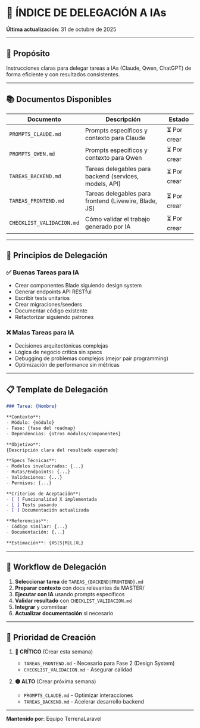 # 🤖 ÍNDICE DE DELEGACIÓN A IAs

**Última actualización**: 31 de octubre de 2025

---

## 🎯 Propósito

Instrucciones claras para delegar tareas a IAs (Claude, Qwen, ChatGPT) de forma eficiente y con resultados consistentes.

---

## 📚 Documentos Disponibles

| Documento | Descripción | Estado |
|-----------|-------------|--------|
| `PROMPTS_CLAUDE.md` | Prompts específicos y contexto para Claude | ⏳ Por crear |
| `PROMPTS_QWEN.md` | Prompts específicos y contexto para Qwen | ⏳ Por crear |
| `TAREAS_BACKEND.md` | Tareas delegables para backend (services, models, API) | ⏳ Por crear |
| `TAREAS_FRONTEND.md` | Tareas delegables para frontend (Livewire, Blade, JS) | ⏳ Por crear |
| `CHECKLIST_VALIDACION.md` | Cómo validar el trabajo generado por IA | ⏳ Por crear |

---

## 🎯 Principios de Delegación

### ✅ Buenas Tareas para IA
- Crear componentes Blade siguiendo design system
- Generar endpoints API RESTful
- Escribir tests unitarios
- Crear migraciones/seeders
- Documentar código existente
- Refactorizar siguiendo patrones

### ❌ Malas Tareas para IA
- Decisiones arquitectónicas complejas
- Lógica de negocio crítica sin specs
- Debugging de problemas complejos (mejor pair programming)
- Optimización de performance sin métricas

---

## 📋 Template de Delegación

```markdown
### Tarea: {Nombre}

**Contexto**:
- Módulo: {módulo}
- Fase: {fase del roadmap}
- Dependencias: {otros módulos/componentes}

**Objetivo**:
{Descripción clara del resultado esperado}

**Specs Técnicas**:
- Modelos involucrados: {...}
- Rutas/Endpoints: {...}
- Validaciones: {...}
- Permisos: {...}

**Criterios de Aceptación**:
- [ ] Funcionalidad X implementada
- [ ] Tests pasando
- [ ] Documentación actualizada

**Referencias**:
- Código similar: {...}
- Documentación: {...}

**Estimación**: {XS|S|M|L|XL}
```

---

## 🔄 Workflow de Delegación

1. **Seleccionar tarea** de `TAREAS_{BACKEND|FRONTEND}.md`
2. **Preparar contexto** con docs relevantes de MASTER/
3. **Ejecutar con IA** usando prompts específicos
4. **Validar resultado** con `CHECKLIST_VALIDACION.md`
5. **Integrar** y commitear
6. **Actualizar documentación** si necesario

---

## 🎯 Prioridad de Creación

1. **🔴 CRÍTICO** (Crear esta semana)
   - `TAREAS_FRONTEND.md` - Necesario para Fase 2 (Design System)
   - `CHECKLIST_VALIDACION.md` - Asegurar calidad

2. **🟡 ALTO** (Crear próxima semana)
   - `PROMPTS_CLAUDE.md` - Optimizar interacciones
   - `TAREAS_BACKEND.md` - Acelerar desarrollo backend

---

**Mantenido por**: Equipo TerrenaLaravel
